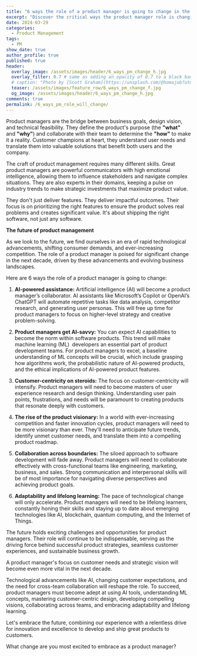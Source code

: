 ```yaml
---
title: "6 ways the role of a product manager is going to change in the next decade"
excerpt: "Discover the critical ways the product manager role is changing and how you can adapt to build the products of the future."
date: 2024-03-29
categories:
  - Product Management
tags:
  - PM
show_date: true
author_profile: true
published: true
header:
  overlay_image: /assets/images/header/6_ways_pm_change_h.jpg
  overlay_filter: 0.7 # same as adding an opacity of 0.7 to a black background
  # caption: "Photo by [Scott Graham](https://unsplash.com/@homajob?utm_content=creditCopyText&utm_medium=referral&utm_source=unsplash) on [**Unsplash**](https://unsplash.com/photos/person-holding-pencil-near-laptop-computer-5fNmWej4tAA?utm_content=creditCopyText&utm_medium=referral&utm_source=unsplash)"
  teaser: /assets/images/feature_row/6_ways_pm_change_f.jpg
  og_image: /assets/images/header/6_ways_pm_change_h.jpg
comments: true
permalink: /6_ways_pm_role_will_change/
---  
```


Product managers are the bridge between business goals, design vision, and technical feasibility. They define the product's purpose (the **"what"** and **"why"**) and collaborate with their team to determine the **"how"** to make it a reality. Customer champions at heart, they understand user needs and translate them into valuable solutions that benefit both users and the company.

The craft of product management requires many different skills. Great product managers are powerful communicators with high emotional intelligence, allowing them to influence stakeholders and navigate complex situations. They are also experts in their domains, keeping a pulse on industry trends to make strategic investments that maximize product value.

They don't just deliver features. They deliver impactful outcomes. Their focus is on prioritizing the right features to ensure the product solves real problems and creates significant value. It's about shipping the right software, not just any software.

**The future of product management**

As we look to the future, we find ourselves in an era of rapid technological advancements, shifting consumer demands, and ever-increasing competition. The role of a product manager is poised for significant change in the next decade, driven by these advancements and evolving business landscapes.

Here are 6 ways the role of a product manager is going to change:

1. **AI-powered assistance:** Artificial intelligence (AI) will become a product manager’s collaborator. AI assistants like Microsoft’s Copilot or OpenAI’s ChatGPT will automate repetitive tasks like data analysis, competitor research, and generating user personas. This will free up time for product managers to focus on higher-level strategy and creative problem-solving.

2. **Product managers get AI-savvy:** You can expect AI capabilities to become the norm within software products. This trend will make machine learning (ML)  developers an essential part of product development teams. For product managers to excel, a baseline understanding of ML concepts will be crucial, which include grasping how algorithms work, the probabilistic nature of AI-powered products, and the ethical implications of AI-powered product features.

3. **Customer-centricity on steroids:** The focus on customer-centricity will intensify. Product managers will need to become masters of user experience research and design thinking. Understanding user pain points, frustrations, and needs will be paramount to creating products that resonate deeply with customers.

4. **The rise of the product visionary:** In a world with ever-increasing competition and faster innovation cycles, product managers will need to be more visionary than ever. They'll need to anticipate future trends, identify unmet customer needs, and translate them into a compelling product roadmap.

5. **Collaboration across boundaries:** The siloed approach to software development will fade away. Product managers will need to collaborate effectively with cross-functional teams like engineering, marketing, business, and sales. Strong communication and interpersonal skills will be of most importance for navigating diverse perspectives and achieving product goals.

6. **Adaptability and lifelong learning:** The pace of technological change will only accelerate. Product managers will need to be lifelong learners, constantly honing their skills and staying up to date about emerging technologies like AI, blockchain, quantum computing, and the Internet of Things.

The future holds exciting challenges and opportunities for product managers. Their role will continue to be indispensable, serving as the driving force behind successful product strategies, seamless customer experiences, and sustainable business growth.

A product manager's focus on customer needs and strategic vision will become even more vital in the next decade.

Technological advancements like AI, changing customer expectations, and the need for cross-team collaboration will reshape the role. To succeed, product managers must become adept at using AI tools, understanding ML concepts, mastering customer-centric design, developing compelling visions, collaborating across teams, and embracing adaptability and lifelong learning.

Let's embrace the future, combining our experience with a relentless drive for innovation and excellence to develop and ship great products to customers.

What change are you most excited to embrace as a product manager?
